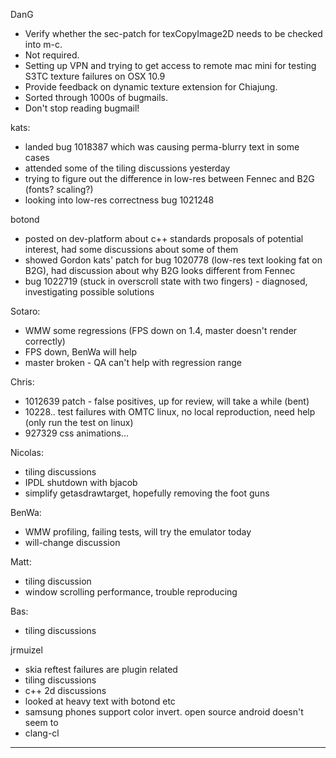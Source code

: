 DanG
* Verify whether the sec-patch for texCopyImage2D needs to be checked into m-c.
* Not required.
* Setting up VPN and trying to get access to remote mac mini for testing S3TC texture failures on OSX 10.9
* Provide feedback on dynamic texture extension for Chiajung.
* Sorted through 1000s of bugmails.
* Don't stop reading bugmail!

kats:
* landed bug 1018387 which was causing perma-blurry text in some cases
* attended some of the tiling discussions yesterday
* trying to figure out the difference in low-res between Fennec and B2G (fonts? scaling?)
* looking into low-res correctness bug 1021248

botond
* posted on dev-platform about c++ standards proposals of potential interest, had some discussions about some of them
* showed Gordon kats' patch for bug 1020778 (low-res text looking fat on B2G), had discussion about why B2G looks different from Fennec
* bug 1022719 (stuck in overscroll state with two fingers) - diagnosed, investigating possible solutions

Sotaro:
* WMW some regressions (FPS down on 1.4, master doesn't render correctly)
* FPS down, BenWa will help
* master broken - QA can't help with regression range

Chris:
* 1012639 patch - false positives, up for review, will take a while (bent)
* 10228.. test failures with OMTC linux, no local reproduction, need help (only run the test on linux)
* 927329 css animations...

Nicolas:
* tiling discussions
* IPDL shutdown with bjacob
* simplify getasdrawtarget, hopefully removing the foot guns

BenWa:
* WMW profiling, failing tests, will try the emulator today
* will-change discussion

Matt:
* tiling discussion
* window scrolling performance, trouble reproducing

Bas:
* tiling discussions

jrmuizel
* skia reftest failures are plugin related
* tiling discussions
* c++ 2d discussions
* looked at heavy text with botond etc
* samsung phones support color invert. open source android doesn't seem to
* clang-cl

________________


